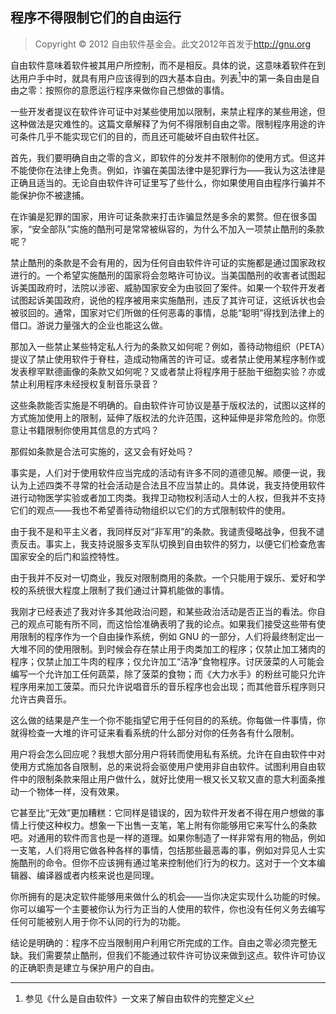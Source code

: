 ##  程序不得限制它们的自由运行

> Copyright © 2012 自由软件基金会。此文2012年首发于<http://gnu.org>

自由软件意味着软件被其用户所控制，而不是相反。具体的说，这意味着软件在到达用户手中时，就具有用户应该得到的四大基本自由。列表[^1]中的第一条自由是自由之零：按照你的意愿运行程序来做你自己想做的事情。

一些开发者提议在软件许可证中对某些使用加以限制，来禁止程序的某些用途，但这种做法是灾难性的。这篇文章解释了为何不得限制自由之零。限制程序用途的许可条件几乎不能实现它们的目的，而且还可能破坏自由软件社区。

首先，我们要明确自由之零的含义，即软件的分发并不限制你的使用方式。但这并不能使你在法律上免责。例如，诈骗在美国法律中是犯罪行为——我认为这法律是正确且适当的。无论自由软件许可证里写了些什么，你如果使用自由程序行骗并不能保护你不被逮捕。

在诈骗是犯罪的国家，用许可证条款来打击诈骗显然是多余的累赘。但在很多国家，“安全部队”实施的酷刑可是常常被纵容的，为什么不加入一项禁止酷刑的条款呢？

禁止酷刑的条款是不会有用的，因为任何自由软件许可证的实施都是通过国家政权进行的。一个希望实施酷刑的国家将会忽略许可协议。当美国酷刑的收害者试图起诉美国政府时，法院以涉密、威胁国家安全为由驳回了案件。如果一个软件开发者试图起诉美国政府，说他的程序被用来实施酷刑，违反了其许可证，这纸诉状也会被驳回的。通常，国家对它们所做的任何恶毒的事情，总能“聪明”得找到法律上的借口。游说力量强大的企业也能这么做。

那加入一些禁止某些特定私人行为的条款又如何呢？例如，善待动物组织（PETA）提议了禁止使用软件于脊柱，造成动物痛苦的许可证。或者禁止使用某程序制作或发表穆罕默德画像的条款又如何呢？又或者禁止将程序用于胚胎干细胞实验？亦或禁止利用程序未经授权复制音乐录音？

这些条款能否实施是不明确的。自由软件许可协议是基于版权法的，试图以这样的方式施加使用上的限制，延伸了版权法的允许范围，这种延伸是非常危险的。你愿意让书籍限制你使用其信息的方式吗？

那假如条款是合法可实施的，这又会有好处吗？

事实是，人们对于使用软件应当完成的活动有许多不同的道德见解。顺便一说，我认为上述四类不寻常的社会活动是合法且不应当禁止的。具体说，我支持使用软件进行动物医学实验或者加工肉类。我捍卫动物权利活动人士的人权，但我并不支持它们的观点——我也不希望善待动物组织以它们的方式限制软件的使用。

由于我不是和平主义者，我同样反对“非军用”的条款。我谴责侵略战争，但我不谴责反击。事实上，我支持说服多支军队切换到自由软件的努力，以便它们检查危害国家安全的后门和监控特性。

由于我并不反对一切商业，我反对限制商用的条款。一个只能用于娱乐、爱好和学校的系统很大程度上限制了我们通过计算机能做的事情。

我刚才已经表述了我对许多其他政治问题，和某些政治活动是否正当的看法。你自己的观点可能有所不同，而这恰恰准确表明了我的论点。如果我们接受这些带有使用限制的程序作为一个自由操作系统，例如 GNU 的一部分，人们将最终制定出一大堆不同的使用限制。到时候会存在禁止用于肉类加工的程序；仅禁止加工猪肉的程序；仅禁止加工牛肉的程序；仅允许加工“洁净”食物程序。讨厌菠菜的人可能会编写一个允许加工任何蔬菜，除了菠菜的食物；而《大力水手》的粉丝可能只允许程序用来加工菠菜。而只允许说唱音乐的音乐程序也会出现；而其他音乐程序则只允许古典音乐。

这么做的结果是产生一个你不能指望它用于任何目的的系统。你每做一件事情，你就得检查一大堆的许可证来看看系统的什么部分对你的任务各有什么限制。

用户将会怎么回应呢？我想大部分用户将转而使用私有系统。允许在自由软件中对使用方式施加各自限制，总的来说将会驱使用户使用非自由软件。试图利用自由软件中的限制条款来阻止用户做什么，就好比使用一根又长又软又直的意大利面条推动一个物体一样，没有效果。

它甚至比“无效”更加糟糕：它同样是错误的，因为软件开发者不得在用户想做的事情上行使这种权力。想象一下出售一支笔，笔上附有你能够用它来写什么的条款吧。对通用的软件而言也是一样的道理。如果你制造了一样非常有用的物品，例如一支笔，人们将用它做各种各样的事情，包括那些最恶毒的事，例如对异见人士实施酷刑的命令。但你不应该拥有通过笔来控制他们行为的权力。这对于一个文本编辑器、编译器或者内核来说也是同理。

你所拥有的是决定软件能够用来做什么的机会——当你决定实现什么功能的时候。你可以编写一个主要被你认为行为正当的人使用的软件，你也没有任何义务去编写任何可能被别人用于你不认同的行为的功能。

结论是明确的：程序不应当限制用户利用它所完成的工作。自由之零必须完整无缺。我们需要禁止酷刑，但我们不能通过软件许可协议来做到这点。软件许可协议的正确职责是建立与保护用户的自由。

[^1]: 参见《什么是自由软件》一文来了解自由软件的完整定义

